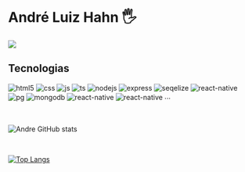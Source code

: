 #  André Luiz Hahn 🖐️
<a href = "mailto:Andrehahn05@gmail.com"><img src="https://img.shields.io/badge/Gmail-D14836?style=for-the-badge&logo=gmail&logoColor=white" target="_blank"></a>

## Tecnologias

<div style="display: inline_block">
  <img align="center" alt="html5" src="https://img.shields.io/badge/HTML5-E34F26?style=for-the-badge&logo=html5&logoColor=white" />
  <img align="center" alt="css" src="https://img.shields.io/badge/CSS3-1572B6?style=for-the-badge&logo=css3&logoColor=white" />
  <img align="center" alt="js" src="https://img.shields.io/badge/JavaScript-F7DF1E?style=for-the-badge&logo=javascript&logoColor=black" />
  <img align="center" alt="ts" src="https://img.shields.io/badge/TypeScript-007ACC?style=for-the-badge&logo=typescript&logoColor=white" />
  <img align="center" alt="nodejs" src="https://img.shields.io/badge/Node.js-43853D?style=for-the-badge&logo=node.js&logoColor=white" />
  <img align="center" alt="express" src="https://img.shields.io/badge/Express.js-404D59?style=for-the-badge"/>
  <img align="center" alt="seqelize" src="https://img.shields.io/badge/sequelize-323330?style=for-the-badge&logo=sequelize&logoColor=blue" />
  <img align="center" alt="react-native" src="https://img.shields.io/badge/SQLite-07405E?style=for-the-badge&logo=sqlite&logoColor=white" />
  <img align="center" alt="pg" src="https://img.shields.io/badge/PostgreSQL-316192?style=for-the-badge&logo=postgresql&logoColor=white" />
  <img align="center" alt="mongodb" src="https://img.shields.io/badge/MongoDB-4EA94B?style=for-the-badge&logo=mongodb&logoColor=white" />
  <img align="center" alt="react-native" src="https://img.shields.io/badge/React_Native-20232A?style=for-the-badge&logo=react&logoColor=61DAFB" />
  <img align="center" alt="react-native" src="https://img.shields.io/badge/Kotlin-0095D5?&style=for-the-badge&logo=kotlin&logoColor=white" />
  ...
</div><br/><br>


![Andre GitHub stats](https://github-readme-stats.vercel.app/api?username=andrehahn05&show_icons=true&theme=radical)

&nbsp;

[![Top Langs](https://github-readme-stats.vercel.app/api/top-langs/?username=andrehahn05&langs_count=6)](https://github.com/andrehahn05/github-readme-stats)


